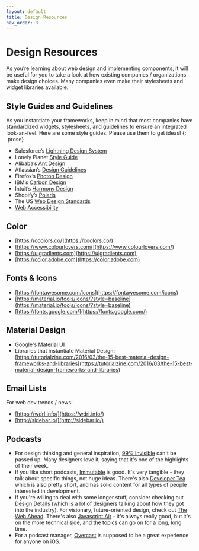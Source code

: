 ```yaml
---
layout: default
title: Design Resources
nav_order: 8
---
```


# Design Resources
As you’re learning about web design and implementing components, it will be useful for you to take a look at how existing companies / organizations make design choices. Many companies even make their stylesheets and widget libraries available.

## Style Guides and Guidelines
As you instantiate your frameworks, keep in mind that most companies have standardized widgets, stylesheets, and guidelines to ensure an integrated look-an-feel. Here are some style guides. Please use them to get ideas!
{: .prose}

* Salesforce’s [Lightning Design System](https://www.lightningdesignsystem.com)
* Lonely Planet [Style Guide](https://rizzo.lonelyplanet.com/styleguide/design-elements/colours)
* Alibaba’s [Ant Design](https://ant.design)
* Atlassian’s [Design Guidelines](https://atlassian.design/)
* Firefox’s [Photon Design](https://design.firefox.com/photon/welcome.html)
* IBM’s [Carbon Design](http://carbondesignsystem.com)
* Intuit’s [Harmony Design](http://harmony.intuit.com)
* Shopify’s [Polaris](https://polaris.shopify.com)
* The US [Web Design Standards](https://designsystem.digital.gov/)
* [Web Accessibility](https://turretcss.com/)

## Color
* [https://coolors.co/](https://coolors.co/) 
* [https://www.colourlovers.com/](https://www.colourlovers.com/) 
* [https://uigradients.com](https://uigradients.com)
* [https://color.adobe.com](https://color.adobe.com)

## Fonts & Icons
* [https://fontawesome.com/icons](https://fontawesome.com/icons) 
* [https://material.io/tools/icons/?style=baseline](https://material.io/tools/icons/?style=baseline) 
* [https://fonts.google.com/](https://fonts.google.com/) 

## Material Design
* Google's [Material UI](https://material.io/guidelines/)
* Libraries that instantiate Material Design: [https://tutorialzine.com/2016/03/the-15-best-material-design-frameworks-and-libraries](https://tutorialzine.com/2016/03/the-15-best-material-design-frameworks-and-libraries)

## Email Lists
For web dev trends / news:
* [https://wdrl.info/](https://wdrl.info/)
* [http://sidebar.io/](http://sidebar.io/)

## Podcasts
* For design thinking and general inspiration, [99% Invisible](http://99percentinvisible.org/) can't be passed up. Many designers love it, saying that it's one of the highlights of their week.
* If you like short podcasts, [Immutable](https://spec.fm/podcasts/immutable) is good. It's very tangible - they talk about specific things, not huge ideas. There's also [Developer Tea](https://spec.fm/podcasts/developer-tea) which is also pretty short, and has solid content for all types of people interested in development.
* If you're willing to deal with some longer stuff, consider checking out [Design Details](https://spec.fm/podcasts/design-details) (which is a lot of designers talking about how they got into the industry). For visionary, future-oriented design, check out [The Web Ahead](http://5by5.tv/webahead). There's also [Javascript Air](https://javascriptair.com/) - it's always really good, but it's on the more technical side, and the topics can go on for a long, long time.
* For a podcast manager, [Overcast](https://overcast.fm/) is supposed to be a great experience for anyone on iOS.